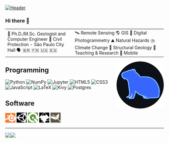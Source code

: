 [![Header](https://raw.githubusercontent.com/cdviana/cdviana/master/landscape_banner.gif)](https://www.researchgate.net/profile/Camila-Viana-3)<!-- Inspired by github.com/adamalston/adamalston -->

### Hi there 👋

<table>
<tbody>
<tr>
<td>📜 Ph.D./M.Sc. Geologist and Computer Engineer
💼 Civil Protection - São Paulo City Hall
🗣️ 🇧🇷 🇫🇷 🇺🇸 🇪🇸</td>
<td>🛰️ Remote Sensing 🌎 GIS 📸 Digital Photogrammetry
⛰️ Natural Hazards ⛈️ Climate Change 
🧭 Structural Geology 🔎 Teaching & Research 📱 Mobile</td>
</tr>
</tbody>
</table>




    
<img align="right" alt="Capivara" height="150" width="150" src="https://raw.githubusercontent.com/cdviana/cdviana/master/capivara.png"/>


## Programming
<img alt="Python" src="https://img.shields.io/badge/python%20-%2314354C.svg?&style=for-the-badge&logo=python&logoColor=white"/> <img alt="NumPy" src="https://img.shields.io/badge/numpy%20-%23013243.svg?&style=for-the-badge&logo=numpy&logoColor=white" /> <img alt="Jupyter" src="https://img.shields.io/badge/Jupyter%20-%23F37626.svg?&style=for-the-badge&logo=Jupyter&logoColor=white" /> <img alt="HTML5" src="https://img.shields.io/badge/html5%20-%23E34F26.svg?&style=for-the-badge&logo=html5&logoColor=white"/> <img alt="CSS3" src="https://img.shields.io/badge/css3%20-%231572B6.svg?&style=for-the-badge&logo=css3&logoColor=white"/> <img alt="JavaScript" src="https://img.shields.io/badge/javascript%20-%23323330.svg?&style=for-the-badge&logo=javascript&logoColor=%23F7DF1E"/> <img alt="LaTeX" src="https://img.shields.io/badge/latex%20-%23008080.svg?&style=for-the-badge&logo=latex&logoColor=white"/> <img alt="Kivy" src="https://img.shields.io/badge/kivy%20-%23bebebe.svg?&style=for-the-badge&logo=kivy&logoColor=fff" alt="Badge Name"/> <img alt="Postgres" src ="https://img.shields.io/badge/postgres-%23316192.svg?&style=for-the-badge&logo=postgresql&logoColor=white"/>

## Software
<img alt="Blender" height="32" width="32" src="https://raw.githubusercontent.com/cdviana/cdviana/master/blender.svg"/> <img alt="Unity" height="32" width="32" src="https://raw.githubusercontent.com/cdviana/cdviana/master/unity.svg"/> <img alt="qgis" height="32" width="32" src="https://raw.githubusercontent.com/cdviana/cdviana/master/qgis.svg"/> <img alt="inkscape" height="32" width="32" src="https://raw.githubusercontent.com/cdviana/cdviana/master/inkscape.svg"/> <img alt="GIMP" height="32" width="32" src="https://raw.githubusercontent.com/cdviana/cdviana/master/gimp.svg"/>

-----

<img height="137px" src="https://github-readme-stats.vercel.app/api?username=cdviana&hide_title=true&hide_border=true&show_icons=true&include_all_commits=true&count_private=true&line_height=21&text_color=000&icon_color=000&bg_color=0,b3cde0,6497b1,005b96&theme=graywhite" /><!-- wi*quL3fcV --><img height="137px" src="https://github-readme-stats.vercel.app/api/top-langs/?username=cdviana&hide=html&hide_title=true&hide_border=true&layout=compact&langs_count=7&exclude_repo=comp426,Redventures-Movie-Quotes&text_color=fff&icon_color=fff&bg_color=0,005b96,03396c,011f4b&theme=graywhite" /></a>



<!--
**cdviana/cdviana** is a ✨ _special_ ✨ repository because its `README.md` (this file) appears on your GitHub profile.

Here are some ideas to get you started:

- 🔭 I’m currently working on ...
- 🌱 I’m currently learning ...
- 👯 I’m looking to collaborate on ...
- 🤔 I’m looking for help with ...
- 💬 Ask me about ...
- 📫 How to reach me: ...
- 😄 Pronouns: ...
- ⚡ Fun fact: ...
-->
